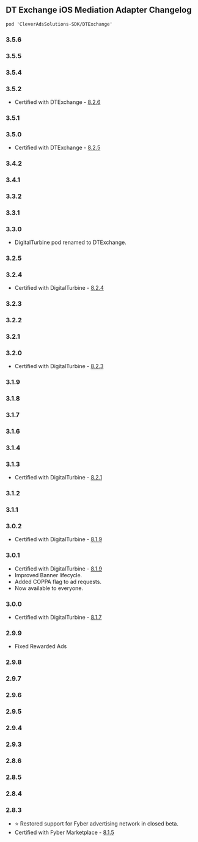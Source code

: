 ## DT Exchange iOS Mediation Adapter Changelog
`pod 'CleverAdsSolutions-SDK/DTExchange'`

### 3.5.6

### 3.5.5

### 3.5.4

### 3.5.2
- Certified with DTExchange - [8.2.6](https://developer.digitalturbine.com/hc/en-us/articles/360010922578-DT-Exchange-iOS-Changelog)

### 3.5.1

### 3.5.0
- Certified with DTExchange - [8.2.5](https://developer.digitalturbine.com/hc/en-us/articles/360010922578-DT-Exchange-iOS-Changelog)

### 3.4.2

### 3.4.1

### 3.3.2

### 3.3.1

### 3.3.0
- DigitalTurbine pod renamed to DTExchange.

### 3.2.5

### 3.2.4
- Certified with DigitalTurbine - [8.2.4](https://developer.digitalturbine.com/hc/en-us/articles/360010922578-DT-Exchange-iOS-Changelog)

### 3.2.3

### 3.2.2

### 3.2.1

### 3.2.0
- Certified with DigitalTurbine - [8.2.3](https://developer.digitalturbine.com/hc/en-us/articles/360010922578-DT-Exchange-iOS-Changelog)

### 3.1.9

### 3.1.8

### 3.1.7

### 3.1.6

### 3.1.4

### 3.1.3
- Certified with DigitalTurbine - [8.2.1](https://developer.digitalturbine.com/hc/en-us/articles/360010922578-DT-Exchange-iOS-Changelog)

### 3.1.2

### 3.1.1

### 3.0.2
- Certified with DigitalTurbine - [8.1.9](https://developer.digitalturbine.com/hc/en-us/articles/360010922578-DT-Exchange-iOS-Changelog)

### 3.0.1
- Certified with DigitalTurbine - [8.1.9](https://developer.digitalturbine.com/hc/en-us/articles/360010922578-DT-Exchange-iOS-Changelog)
- Improved Banner lifecycle.
- Added COPPA flag to ad requests.
- Now available to everyone.

### 3.0.0
- Certified with DigitalTurbine - [8.1.7](https://developer.digitalturbine.com/hc/en-us/articles/360010922578-DT-Exchange-iOS-Changelog)

### 2.9.9
- Fixed Rewarded Ads

### 2.9.8

### 2.9.7

### 2.9.6

### 2.9.5

### 2.9.4

### 2.9.3

### 2.8.6

### 2.8.5

### 2.8.4

### 2.8.3
- ⭐ Restored support for Fyber advertising network in closed beta.
- Certified with Fyber Marketplace - [8.1.5](https://developer.fyber.com/hc/en-us/articles/360010922578-Marketplace-iOS-Changelog)
